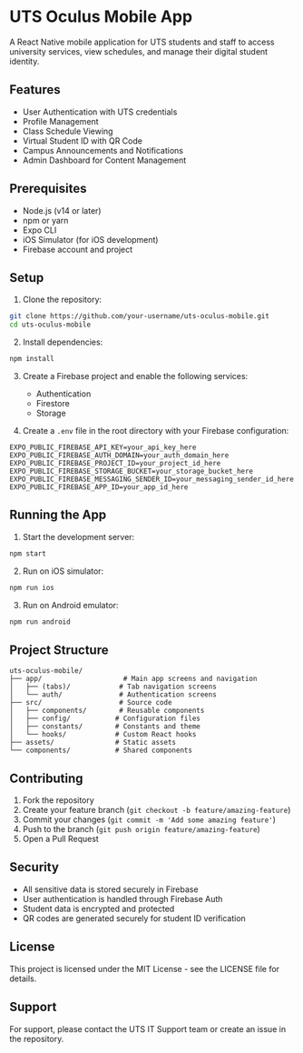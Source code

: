 # UTS Oculus Mobile App

A React Native mobile application for UTS students and staff to access university services, view schedules, and manage their digital student identity.

## Features

- User Authentication with UTS credentials
- Profile Management
- Class Schedule Viewing
- Virtual Student ID with QR Code
- Campus Announcements and Notifications
- Admin Dashboard for Content Management

## Prerequisites

- Node.js (v14 or later)
- npm or yarn
- Expo CLI
- iOS Simulator (for iOS development)
- Firebase account and project

## Setup

1. Clone the repository:
```bash
git clone https://github.com/your-username/uts-oculus-mobile.git
cd uts-oculus-mobile
```

2. Install dependencies:
```bash
npm install
```

3. Create a Firebase project and enable the following services:
   - Authentication
   - Firestore
   - Storage

4. Create a `.env` file in the root directory with your Firebase configuration:
```
EXPO_PUBLIC_FIREBASE_API_KEY=your_api_key_here
EXPO_PUBLIC_FIREBASE_AUTH_DOMAIN=your_auth_domain_here
EXPO_PUBLIC_FIREBASE_PROJECT_ID=your_project_id_here
EXPO_PUBLIC_FIREBASE_STORAGE_BUCKET=your_storage_bucket_here
EXPO_PUBLIC_FIREBASE_MESSAGING_SENDER_ID=your_messaging_sender_id_here
EXPO_PUBLIC_FIREBASE_APP_ID=your_app_id_here
```

## Running the App

1. Start the development server:
```bash
npm start
```

2. Run on iOS simulator:
```bash
npm run ios
```

3. Run on Android emulator:
```bash
npm run android
```

## Project Structure

```
uts-oculus-mobile/
├── app/                    # Main app screens and navigation
│   ├── (tabs)/            # Tab navigation screens
│   └── auth/              # Authentication screens
├── src/                   # Source code
│   ├── components/        # Reusable components
│   ├── config/           # Configuration files
│   ├── constants/        # Constants and theme
│   └── hooks/            # Custom React hooks
├── assets/               # Static assets
└── components/           # Shared components
```

## Contributing

1. Fork the repository
2. Create your feature branch (`git checkout -b feature/amazing-feature`)
3. Commit your changes (`git commit -m 'Add some amazing feature'`)
4. Push to the branch (`git push origin feature/amazing-feature`)
5. Open a Pull Request

## Security

- All sensitive data is stored securely in Firebase
- User authentication is handled through Firebase Auth
- Student data is encrypted and protected
- QR codes are generated securely for student ID verification

## License

This project is licensed under the MIT License - see the LICENSE file for details.

## Support

For support, please contact the UTS IT Support team or create an issue in the repository.
